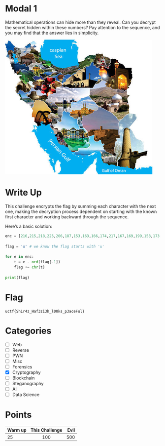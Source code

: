 # Modal 1

Mathematical operations can hide more than they reveal. Can you decrypt the secret hidden within these numbers? Pay attention to the sequence, and you may find that the answer lies in simplicity.

<img src="Resources/Iran.png" title="Iran" alt="Iran" data-align="center">

# Write Up

This challenge encrypts the flag by summing each character with the next one, making the decryption process dependent on starting with the known first character and working backward through the sequence.

Here’s a basic solution:

```py
enc = [216,215,218,225,206,187,153,163,166,174,217,167,169,199,153,173,227,156,155,199,203,156,96,155,222,210,207,163,148,196,200,171,187,225,233,]

flag = 'u' # we know the flag starts with 'u'

for e in enc:
    t = e - ord(flag[-1])
    flag += chr(t)

print(flag)
```

# Flag

```
uctf{Sh1r4z_Haf3zi3h_l00ks_p3aceFul}
```

# Categories

- [ ] Web
- [ ] Reverse
- [ ] PWN
- [ ] Misc
- [ ] Forensics
- [X] Cryptography
- [ ] Blockchain
- [ ] Steganography
- [ ] AI
- [ ] Data Science

# Points

| Warm up | This Challenge  | Evil |
| ------- |:---------------:| ----:|
|   25    |        100      | 500  |
